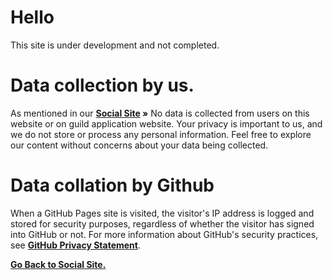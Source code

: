 # Hello 
This site is under development and not completed.

# Data collection by us.

As mentioned in our **[Social Site](https://notreal003.github.io/social) »** No data is collected from users on this website or on guild application website. Your privacy is important to us, and we do not store or process any personal information. Feel free to explore our content without concerns about your data being collected.

# Data collation by Github

When a GitHub Pages site is visited, the visitor's IP address is logged and stored for security purposes, regardless of whether the visitor has signed into GitHub or not. For more information about GitHub's security practices, see **[GitHub Privacy Statement](https://docs.github.com/en/site-policy/privacy-policies/github-privacy-statement)**.

**[Go Back to Social Site.](https://notreal003.github.io/social-site/)**

